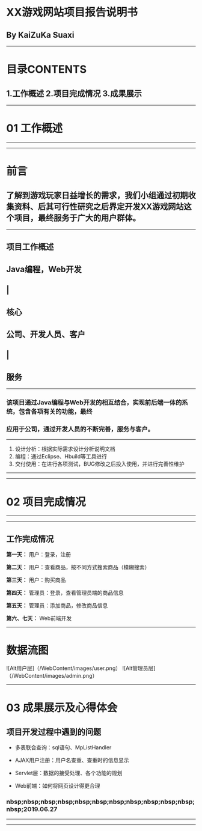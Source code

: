 # XX游戏网站项目报告说明书

By KaiZuKa Suaxi 
---
---

# 目录CONTENTS
1.工作概述
2.项目完成情况
3.成果展示
---
---


#   01 工作概述
---
---

#           前言
## 了解到游戏玩家日益增长的需求，我们小组通过初期收集资料、后其可行性研究之后界定开发XX游戏网站这个项目，最终服务于广大的用户群体。
---

## 项目工作概述
## Java编程，Web开发 
##       |
##       核心

## 公司、开发人员、客户
##        |
##       服务
---

### 该项目通过Java编程与Web开发的相互结合，实现前后端一体的系统，包含各项有关的功能，最终
### 应用于公司，通过开发人员的不断完善，服务与客户。    
---
1. 设计分析：根据实际需求设计分析说明文档
2. 编程：通过Eclipse、Hbuild等工具进行
3. 交付使用：在进行各项测试，BUG修改之后投入使用，并进行完善性维护

---
---


#   02 项目完成情况
---
---

## 工作完成情况

**第一天：** 用户：登录，注册

**第二天：** 用户：查看商品，按不同方式搜索商品（模糊搜索）

**第三天：** 用户：购买商品

**第四天：** 管理员：登录，查看管理员端的商品信息

**第五天：** 管理员：添加商品，修改商品信息

**第六、七天：** Web前端开发

---

# 数据流图
![Alt用户层]（/WebContent/images/user.png）
![Alt管理员层]（/WebContent/images/admin.png）

---

#   03 成果展示及心得体会

## 项目开发过程中遇到的问题

+ 多表联合查询：sql语句、MpListHandler

+ AJAX用户注册：用户名查重、查重时的信息显示

+ Servlet层：数据的接受处理、各个功能的规划

+ Web前端：如何将网页设计得更合理

###                                                  nbsp;nbsp;nbsp;nbsp;nbsp;nbsp;nbsp;nbsp;nbsp;nbsp;nbsp;nbsp;2019.06.27
---
---
